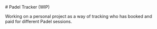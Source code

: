 # Padel Tracker (WIP)

Working on a personal project as a way of tracking who has booked and paid for
different Padel sessions.
